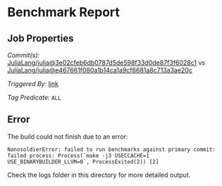 # Benchmark Report

## Job Properties

*Commit(s):* [JuliaLang/julia@3e02cfeb6db0787d5de598f33d0de87f3f6028c1](https://github.com/JuliaLang/julia/commit/3e02cfeb6db0787d5de598f33d0de87f3f6028c1) vs [JuliaLang/julia@e467661f080a1b14ca1a9cf6681a8c713a3ae20c](https://github.com/JuliaLang/julia/commit/e467661f080a1b14ca1a9cf6681a8c713a3ae20c)

*Triggered By:* [link](https://github.com/JuliaLang/julia/pull/34106)

*Tag Predicate:* `ALL`

## Error

The build could not finish due to an error:

```
NanosoldierError: failed to run benchmarks against primary commit: failed process: Process(`make -j3 USECCACHE=1 USE_BINARYBUILDER_LLVM=0`, ProcessExited(2)) [2]
```

Check the logs folder in this directory for more detailed output.

